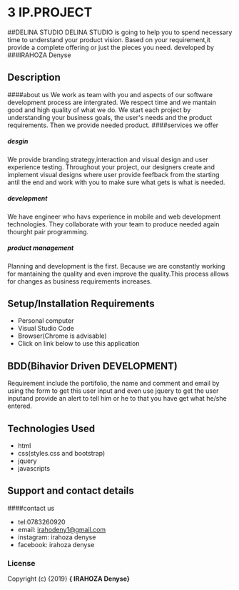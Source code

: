 # 3 IP.PROJECT
##DELINA STUDIO
DELINA STUDIO is going to help you to spend necessary time to understand your product vision.
Based on your requirement,it provide a complete offering or just the pieces you need.
developed by 
###IRAHOZA Denyse

 ## Description
 ####about us
We work as team with you and aspects of our software development process are intergrated.
We respect time and we mantain good and high quality of what we do.
We start each project by understanding your business goals,
the user's needs and the product requirements.
Then we provide needed product.
####services we offer
##### desgin
We provide branding strategy,interaction and visual design and user experience testing. Throughout your project, our designers create and implement visual designs where user provide feefback from the starting antil the end and work with you to make sure what gets is what is needed.
##### development
We have engineer who havs experience in mobile and web development technologies. They collaborate with your team to produce needed again thourght pair programming.
##### product management
Planning and development is the first. Because we are constantly working for mantaining the quality and even improve the quality.This process allows for changes as business requirements increases.
 ## Setup/Installation Requirements
 
   * Personal computer
   * Visual Studio Code
   * Browser(Chrome is advisable)
   * Click on link below to use this application
## BDD(Bihavior Driven DEVELOPMENT)
Requirement include the portifolio,
the name and comment and email by using the form to get this user input and even use jquery to get the user inputand provide an alert to tell him or he to that you have get what he/she entered.

## Technologies Used
* html
* css(styles.css and bootstrap)
* jquery
* javascripts
 ## Support and contact details
####contact us
* tel:0783260920
* email: irahodeny1@gmail.com
* instagram: irahoza denyse
* facebook: irahoza denyse
### License

Copyright (c) {2019} **{ IRAHOZA Denyse}** 